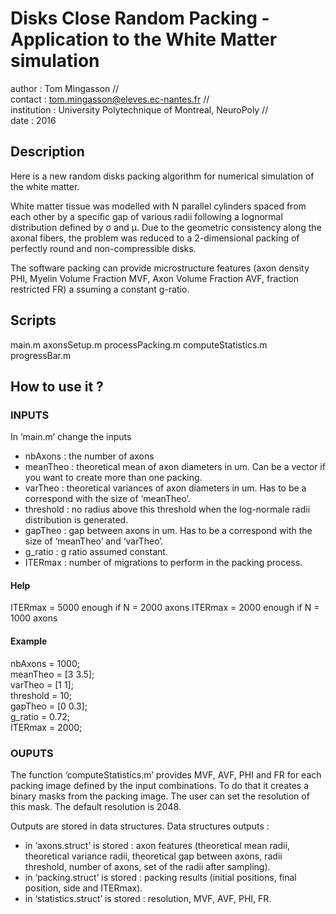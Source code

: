 
# Disks Close Random Packing - Application to the White Matter simulation

author : Tom Mingasson //   
contact : tom.mingasson@eleves.ec-nantes.fr //  
institution : University Polytechnique of Montreal, NeuroPoly //  
date : 2016 

## Description 

Here is  a new random disks packing algorithm for numerical simulation of the white matter. 

White matter tissue was modelled with N parallel cylinders spaced from each other by a specific gap of various radii following a lognormal distribution
defined by σ and μ. Due to the geometric consistency along the axonal fibers, the problem was reduced to a 2-dimensional packing of perfectly round and 
non-compressible disks.

The software packing can provide microstructure features (axon density PHI, Myelin Volume Fraction MVF, Axon Volume Fraction AVF, fraction restricted FR) a
ssuming a constant 
g-ratio.

## Scripts

main.m 
axonsSetup.m 
processPacking.m
computeStatistics.m 
progressBar.m 

## How to use it ?

### INPUTS
In ‘main.m’ change the inputs

- nbAxons 	: the number of axons
- meanTheo 	: theoretical mean of axon diameters in um. Can be a vector if you want to create more than one packing. 
- varTheo 	: theoretical variances of axon diameters in um. Has to be a correspond with the size of ‘meanTheo’.
- threshold : no radius above this threshold when the log-normale radii distribution is generated.
- gapTheo 	: gap between axons in um.  Has to be a correspond with the size of ‘meanTheo’ and ‘varTheo’.
- g_ratio 	: g ratio assumed constant. 
- ITERmax 	: number of migrations to perform in the packing process.

#### Help 	
ITERmax = 5000 enough if N = 2000 axons 
ITERmax = 2000 enough if N = 1000 axons

#### Example  	
nbAxons = 1000;                                       
meanTheo = [3 3.5];         
varTheo = [1 1];                                   
threshold = 10;                                   
gapTheo = [0 0.3];                                 
g_ratio = 0.72;                                    
ITERmax = 2000;                             

### OUPUTS
The function ‘computeStatistics.m’ provides MVF, AVF, PHI and FR for each packing image defined by the input combinations. To do that it creates a binary masks
from the packing image. The user can set the resolution of this mask. The default resolution is 2048. 

Outputs are stored in data structures. Data structures outputs :
- in ‘axons.struct’ is stored : axon features (theoretical mean radii, theoretical variance radii, theoretical gap between axons, radii threshold, number of axons, set of the radii after sampling).
- in ‘packing.struct’ is stored : packing results (initial positions, final position, side and ITERmax). 
- in ‘statistics.struct’ is stored : resolution, MVF, AVF, PHI, FR. 


